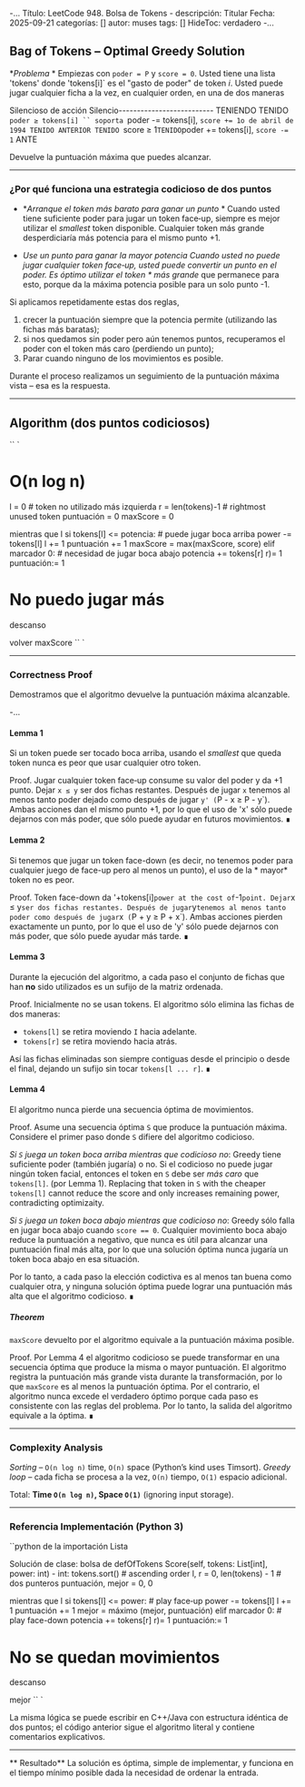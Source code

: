 -...
Título: LeetCode 948. Bolsa de Tokens -
descripción: Titular
Fecha: 2025-09-21
categorías: []
autor: muses
tags: []
HideToc: verdadero
-...
## Bag of Tokens – Optimal Greedy Solution

**Problema* *
Empiezas con `poder = P` y `score = 0`.
Usted tiene una lista 'tokens' donde 'tokens[i]` es el "gasto de poder" de token *i*.
Usted puede jugar cualquier ficha a la vez, en cualquier orden, en una de dos maneras

Silencioso de acción
Silencio--------------------------
TENIENDO TENIDO `poder ≥ tokens[i] `` soporta `poder -= tokens[i], `score += 1o de abril de 1994
TENIDO ANTERIOR TENIDO `score ≥ 1` TENIDO `poder += tokens[i], `score -= 1` ANTE

Devuelve la puntuación máxima que puedes alcanzar.

----------------------------------------------------

### ¿Por qué funciona una estrategia codicioso de dos puntos

* **Arranque el token más barato para ganar un punto* *
Cuando usted tiene suficiente poder para jugar un token face‐up, siempre es mejor utilizar el *smallest* token disponible. Cualquier token más grande desperdiciaría más potencia para el mismo punto +1.

* **Use un punto para ganar la mayor potencia*
Cuando usted no puede jugar cualquier token face‐up, usted puede convertir un punto en el poder. Es óptimo utilizar el token * más grande* que permanece para esto, porque da la máxima potencia posible para un solo punto -1.

Si aplicamos repetidamente estas dos reglas,

1. crecer la puntuación siempre que la potencia permite (utilizando las fichas más baratas);
2. si nos quedamos sin poder pero aún tenemos puntos, recuperamos el poder con el token más caro (perdiendo un punto);
3. Parar cuando ninguno de los movimientos es posible.

Durante el proceso realizamos un seguimiento de la puntuación máxima vista – esa es la respuesta.

----------------------------------------------------

## Algorithm (dos puntos codiciosos)

`` `
# O(n log n)
l = 0 # token no utilizado más izquierda
r = len(tokens)-1 # rightmost unused token
puntuación = 0
maxScore = 0

mientras que l
si tokens[l] <= potencia: # puede jugar boca arriba
power -= tokens[l]
l += 1
puntuación += 1
maxScore = max(maxScore, score)
elif marcador 0: # necesidad de jugar boca abajo
potencia += tokens[r]
r)= 1
puntuación:= 1
# No puedo jugar más
descanso

volver maxScore
`` `

----------------------------------------------------

### Correctness Proof

Demostramos que el algoritmo devuelve la puntuación máxima alcanzable.

-...

#### Lemma 1
Si un token puede ser tocado boca arriba, usando el *smallest* que queda token nunca es peor que usar cualquier otro token.

Proof.
Jugar cualquier token face‐up consume su valor del poder y da +1 punto.
Dejar `x ≤ y` ser dos fichas restantes.
Después de jugar `x` tenemos al menos tanto poder dejado como después de jugar `y' (`P - x ≥ P - y`).
Ambas acciones dan el mismo punto +1, por lo que el uso de 'x' sólo puede dejarnos con más poder, que sólo puede ayudar en futuros movimientos. ∎



#### Lemma 2
Si tenemos que jugar un token face-down (es decir, no tenemos poder para cualquier juego de face-up pero al menos un punto), el uso de la * mayor* token no es peor.

Proof.
Token face-down da '+tokens[i]` power at the cost of `-1` point.
Dejar `x ≤ y` ser dos fichas restantes.
Después de jugar `y` tenemos al menos tanto poder como después de jugar `x` (`P + y ≥ P + x`).
Ambas acciones pierden exactamente un punto, por lo que el uso de 'y' sólo puede dejarnos con más poder, que sólo puede ayudar más tarde. ∎



#### Lemma 3
Durante la ejecución del algoritmo, a cada paso el conjunto de fichas que han **no** sido utilizados es un sufijo de la matriz ordenada.

Proof.
Inicialmente no se usan tokens.
El algoritmo sólo elimina las fichas de dos maneras:

* `tokens[l]` se retira moviendo `I` hacia adelante.
* `tokens[r]` se retira moviendo hacia atrás.

Así las fichas eliminadas son siempre contiguas desde el principio o desde el final, dejando un sufijo sin tocar `tokens[l ... r]`. ∎



#### Lemma 4
El algoritmo nunca pierde una secuencia óptima de movimientos.

Proof.
Asume una secuencia óptima `S` que produce la puntuación máxima.
Considere el primer paso donde `S` difiere del algoritmo codicioso.

*Si `S` juega un token boca arriba mientras que codicioso no*:
Greedy tiene suficiente poder (también jugaría) o no.
Si el codicioso no puede jugar ningún token facial, entonces el token en `S` debe ser *más caro* que `tokens[l]`. (por Lemma 1).
Replacing that token in `S` with the cheaper `tokens[l]` cannot reduce the score and only increases remaining power, contradicting optimizaity.

*Si `S` juega un token boca abajo mientras que codicioso no*:
Greedy sólo falla en jugar boca abajo cuando `score == 0`.
Cualquier movimiento boca abajo reduce la puntuación a negativo, que nunca es útil para alcanzar una puntuación final más alta, por lo que una solución óptima nunca jugaría un token boca abajo en esa situación.

Por lo tanto, a cada paso la elección codictiva es al menos tan buena como cualquier otra, y ninguna solución óptima puede lograr una puntuación más alta que el algoritmo codicioso. ∎



##### Theorem
`maxScore` devuelto por el algoritmo equivale a la puntuación máxima posible.

Proof.
Por Lemma 4 el algoritmo codicioso se puede transformar en una secuencia óptima que produce la misma o mayor puntuación.
El algoritmo registra la puntuación más grande vista durante la transformación, por lo que `maxScore` es al menos la puntuación óptima.
Por el contrario, el algoritmo nunca excede el verdadero óptimo porque cada paso es consistente con las reglas del problema.
Por lo tanto, la salida del algoritmo equivale a la óptima. ∎



----------------------------------------------------

### Complexity Analysis

*Sorting* – `O(n log n)` time, `O(n)` space (Python’s kind uses Timsort).
*Greedy loop* – cada ficha se procesa a la vez, `O(n)` tiempo, `O(1)` espacio adicional.

Total: **Time `O(n log n)`, Space `O(1)`** (ignoring input storage).

----------------------------------------------------

### Referencia Implementación (Python 3)

``python
de la importación Lista

Solución de clase:
bolsa de defOfTokens Score(self, tokens: List[int], power: int) - int:
tokens.sort() # ascending order
l, r = 0, len(tokens) - 1 # dos punteros
puntuación, mejor = 0, 0

mientras que l
si tokens[l] <= power: # play face‐up
power -= tokens[l]
l += 1
puntuación += 1
mejor = máximo (mejor, puntuación)
elif marcador 0: # play face-down
potencia += tokens[r]
r)= 1
puntuación:= 1
# No se quedan movimientos
descanso

mejor
`` `

La misma lógica se puede escribir en C++/Java con estructura idéntica de dos puntos; el código anterior sigue el algoritmo literal y contiene comentarios explicativos.

----------------------------------------------------

** Resultado**
La solución es óptima, simple de implementar, y funciona en el tiempo mínimo posible dada la necesidad de ordenar la entrada.